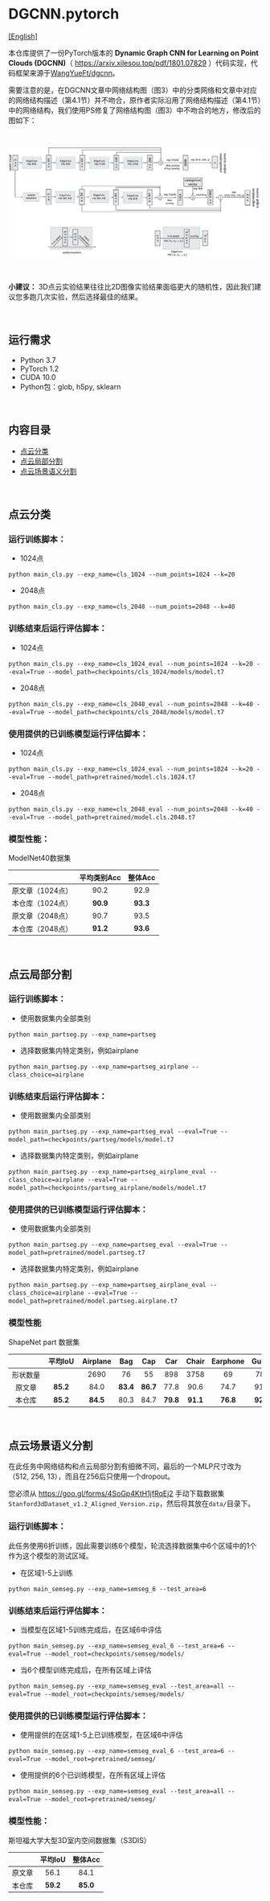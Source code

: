 # DGCNN.pytorch
[[English]](README.md)

本仓库提供了一份PyTorch版本的 **Dynamic Graph CNN for Learning on Point Clouds (DGCNN)**（ https://arxiv.xilesou.top/pdf/1801.07829 ）代码实现，代码框架来源于[WangYueFt/dgcnn](https://github.com/WangYueFt/dgcnn/tree/master/pytorch)。

需要注意的是，在DGCNN文章中网络结构图（图3）中的分类网络和文章中对应的网络结构描述（第4.1节）并不吻合，原作者实际沿用了网络结构描述（第4.1节）中的网络结构，我们使用PS修复了网络结构图（图3）中不吻合的地方，修改后的图如下：

&nbsp;
<p float="left">
    <img src="image/DGCNN.jpg"/>
</p>

&nbsp;

**小建议：** 3D点云实验结果往往比2D图像实验结果面临更大的随机性，因此我们建议您多跑几次实验，然后选择最佳的结果。

&nbsp;
## 运行需求
- Python 3.7
- PyTorch 1.2
- CUDA 10.0
- Python包：glob, h5py, sklearn

&nbsp;
## 内容目录
- [点云分类](#_3)
- [点云局部分割](#_8)
- [点云场景语义分割](#_13)

&nbsp;
## 点云分类
### 运行训练脚本：

- 1024点

``` 
python main_cls.py --exp_name=cls_1024 --num_points=1024 --k=20 
```

- 2048点

``` 
python main_cls.py --exp_name=cls_2048 --num_points=2048 --k=40 
```

### 训练结束后运行评估脚本：

- 1024点

``` 
python main_cls.py --exp_name=cls_1024_eval --num_points=1024 --k=20 --eval=True --model_path=checkpoints/cls_1024/models/model.t7
```

- 2048点

``` 
python main_cls.py --exp_name=cls_2048_eval --num_points=2048 --k=40 --eval=True --model_path=checkpoints/cls_2048/models/model.t7
```

### 使用提供的已训练模型运行评估脚本：

- 1024点

``` 
python main_cls.py --exp_name=cls_1024_eval --num_points=1024 --k=20 --eval=True --model_path=pretrained/model.cls.1024.t7
```

- 2048点

``` 
python main_cls.py --exp_name=cls_2048_eval --num_points=2048 --k=40 --eval=True --model_path=pretrained/model.cls.2048.t7
```

### 模型性能：
ModelNet40数据集

|  | 平均类别Acc | 整体Acc | 
| :---: | :---: | :---: | 
| 原文章（1024点） | 90.2 | 92.9 |
| 本仓库（1024点） | **90.9** | **93.3** |
| 原文章（2048点） | 90.7 | 93.5 |
| 本仓库（2048点） | **91.2** | **93.6** |

&nbsp;
## 点云局部分割
### 运行训练脚本：

- 使用数据集内全部类别

``` 
python main_partseg.py --exp_name=partseg 
```

- 选择数据集内特定类别，例如airplane

``` 
python main_partseg.py --exp_name=partseg_airplane --class_choice=airplane
```

### 训练结束后运行评估脚本：

- 使用数据集内全部类别

``` 
python main_partseg.py --exp_name=partseg_eval --eval=True --model_path=checkpoints/partseg/models/model.t7
```

- 选择数据集内特定类别，例如airplane

``` 
python main_partseg.py --exp_name=partseg_airplane_eval --class_choice=airplane --eval=True --model_path=checkpoints/partseg_airplane/models/model.t7
```

### 使用提供的已训练模型运行评估脚本：

- 使用数据集内全部类别

``` 
python main_partseg.py --exp_name=partseg_eval --eval=True --model_path=pretrained/model.partseg.t7
```

- 选择数据集内特定类别，例如airplane

``` 
python main_partseg.py --exp_name=partseg_airplane_eval --class_choice=airplane --eval=True --model_path=pretrained/model.partseg.airplane.t7
```

### 模型性能
ShapeNet part 数据集

| &emsp;&emsp;&emsp;&emsp; | 平均IoU | Airplane | Bag | Cap | Car | Chair | Earphone | Guitar | Knife | Lamp | Laptop | Motor | Mug | Pistol | Rocket | Skateboard | Table
| :---: | :---: | :---: | :---: | :---: | :---: | :---: | :---: | :---: | :---: | :---: | :---: | :---: | :---: | :---: | :---: | :---: | :---: | 
| 形状数量 | &emsp;&emsp;&emsp;&emsp; | 2690 | 76 | 55 | 898 | 3758 | 69 | 787 | 392 | 1547 | 451 | 202 | 184 | 283 | 66 | 152 | 5271 | 
| 原文章 | **85.2** | 84.0 | **83.4** | **86.7** | 77.8 | 90.6 | 74.7 | 91.2 | **87.5** | 82.8 | **95.7** | 66.3 | **94.9** | 81.1 | **63.5** | 74.5 | 82.6 |
| 本仓库 | **85.2** | **84.5** | 80.3 | 84.7 | **79.8** | **91.1** | **76.8** | **92.0** | 87.3 | **83.8** | **95.7** | **69.6** | 94.3 | **83.7** | 51.5 | **76.1** | **82.8** |

&nbsp;
## 点云场景语义分割

在此任务中网络结构和点云局部分割有细微不同，最后的一个MLP尺寸改为（512, 256, 13），而且在256后只使用一个dropout。

您必须从 https://goo.gl/forms/4SoGp4KtH1jfRqEj2 手动下载数据集`Stanford3dDataset_v1.2_Aligned_Version.zip`，然后将其放在`data/`目录下。

### 运行训练脚本：

此任务使用6折训练，因此需要训练6个模型，轮流选择数据集中6个区域中的1个作为这个模型的测试区域。

- 在区域1-5上训练

``` 
python main_semseg.py --exp_name=semseg_6 --test_area=6 
```

### 训练结束后运行评估脚本：

- 当模型在区域1-5训练完成后，在区域6中评估

``` 
python main_semseg.py --exp_name=semseg_eval_6 --test_area=6 --eval=True --model_root=checkpoints/semseg/models/
```

- 当6个模型训练完成后，在所有区域上评估

``` 
python main_semseg.py --exp_name=semseg_eval --test_area=all --eval=True --model_root=checkpoints/semseg/models/
```

### 使用提供的已训练模型运行评估脚本：

- 使用提供的在区域1-5上已训练模型，在区域6中评估

``` 
python main_semseg.py --exp_name=semseg_eval_6 --test_area=6 --eval=True --model_root=pretrained/semseg/
```

- 使用提供的6个已训练模型，在所有区域上评估

``` 
python main_semseg.py --exp_name=semseg_eval --test_area=all --eval=True --model_root=pretrained/semseg/
```

### 模型性能：
斯坦福大学大型3D室内空间数据集（S3DIS）

|  | 平均IoU | 整体Acc | 
| :---: | :---: | :---: | 
| 原文章 | 56.1 | 84.1 |
| 本仓库 | **59.2** | **85.0** |
